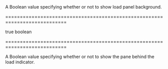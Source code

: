 <!--**
/*-------------------------------------------
    Auto-generated file. Do not modify.
-------------------------------------------

**-->
<!--d-->A Boolean value specifying whether or not to show load panel background.<!--/d-->
===========================================================================
<!--default-->true<!--/default-->
<!--type-->boolean<!--/type-->
===========================================================================

<!--shortDescription-->
A Boolean value specifying whether or not to show the pane behind the load indicator.
<!--/shortDescription-->

<!--fullDescription-->

<!--/fullDescription-->